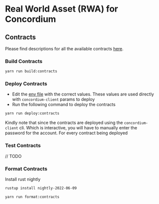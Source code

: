 # Real World Asset (RWA) for Concordium

## Contracts

Please find descriptions for all the available contracts [here](./concordium-rwa/README.md).

### Build Contracts

```bash
yarn run build:contracts
```

### Deploy Contracts

* Edit the [env file](./.env.yarn) with the correct values. These values are used directly with `concordium-client` params to deploy
* Run the following command to deploy the contracts

```bash
yarn run deploy:contracts
```

Kindly note that since the contracts are deployed using the `concordium-client` cli. Which is interactive, you will have to manually enter the password for the account. For every contract being deployed

### Test Contracts

// TODO

### Format Contracts

Install rust nightly

```bash
rustup install nightly-2022-06-09
```

```bash
yarn run format:contracts
```
